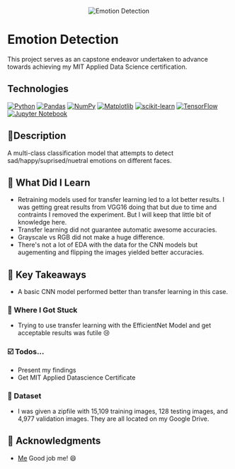 <p align="center">
   <img src="https://github.com/AishaEvering/FacialEmotionDetection/blob/main/emotion.png" alt="Emotion Detection">
</p>

# Emotion Detection

This project serves as an capstone endeavor undertaken to advance towards achieving my MIT Applied Data Science certification.

## Technologies
[![Python](https://img.shields.io/badge/python-3670A0?style=for-the-badge&logo=python&logoColor=ffdd54)](https://www.python.org/)
[![Pandas](https://img.shields.io/badge/pandas-%23150458.svg?style=for-the-badge&logo=pandas&logoColor=white)](https://pandas.pydata.org/)
[![NumPy](https://img.shields.io/badge/numpy-%23013243.svg?style=for-the-badge&logo=numpy&logoColor=white)](https://numpy.org/)
[![Matplotlib](https://img.shields.io/badge/Matplotlib-%23ffffff.svg?style=for-the-badge&logo=Matplotlib&logoColor=black)](https://matplotlib.org/)
[![scikit-learn](https://img.shields.io/badge/scikit--learn-%23F7931E.svg?style=for-the-badge&logo=scikit-learn&logoColor=white)](https://scikit-learn.org/stable/)
[![TensorFlow](https://img.shields.io/badge/TensorFlow-%23FF6F00.svg?style=for-the-badge&logo=TensorFlow&logoColor=white)](https://www.tensorflow.org/)
[![Jupyter Notebook](https://img.shields.io/badge/jupyter-%23FA0F00.svg?style=for-the-badge&logo=jupyter&logoColor=white)](https://jupyter.org/)

## 📃Description

A multi-class classification model that attempts to detect sad/happy/suprised/nuetral emotions on different faces.

## 🏫 What Did I Learn

* Retraining models used for transfer learning led to a lot better results.  I was getting great results from VGG16 doing that but due to time and contraints I removed the experiment.  But I will keep that little bit of knowledge here.
* Transfer learning did not guarantee automatic awesome accuracies.
* Grayscale vs RGB did not make a huge difference.
* There's not a lot of EDA with the data for the CNN models but augementing and flipping the images yielded better accuracies.

## 🔑 Key Takeaways

* A basic CNN model performed better than transfer learning in this case.


### 😤 Where I Got Stuck

* Trying to use transfer learning with the EfficientNet Model and get acceptable results was futile 😢

### ☑️ Todos...

* Present my findings
* Get MIT Applied Datascience Certificate
  
### 📖 Dataset

* I was given a zipfile with 15,109 training images, 128 testing images, and 4,977 validation images.  They are all located on my Google Drive.
  
## 🙏 Acknowledgments

* [Me](https://aishaeportfolio.com/)  Good job me! 😄

